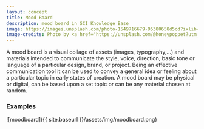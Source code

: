 ```yaml
---
layout: concept
title: Mood Board
description: mood board in SCI Knowledge Base
image: https://images.unsplash.com/photo-1549716679-95380658d5cd?ixlib=rb-1.2.1&ixid=eyJhcHBfaWQiOjEyMDd9&auto=format&fit=crop&w=1950&q=80s
image-credits: Photo by <a href="https://unsplash.com/@honeypoppet?utm_source=unsplash&amp;utm_medium=referral&amp;utm_content=creditCopyText">Sandie Clarke</a> on <a href="/s/photos/canvas?utm_source=unsplash&amp;utm_medium=referral&amp;utm_content=creditCopyText">Unsplash</a>
---
```

A mood board is a visual collage of assets (images, typography,...) and materials intended to communicate the style, voice, direction, basic tone or language of a particular design, brand, or project. Being an effective communication tool it can be used to convey a general idea or feeling about a particular topic in early states of creation. A mood board may be physical or digital, can be based upon a set topic or can be any material chosen at random. 

### Examples

![moodboard]({{ site.baseurl }}/assets/img/moodboard.png)